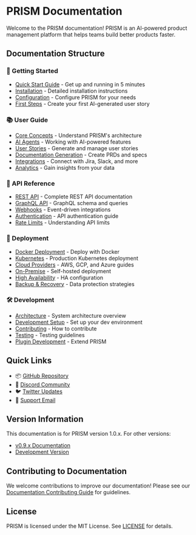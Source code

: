 # PRISM Documentation

Welcome to the PRISM documentation! PRISM is an AI-powered product management platform that helps teams build better products faster.

## Documentation Structure

### 🎯 Getting Started
- [Quick Start Guide](getting-started/quick-start.md) - Get up and running in 5 minutes
- [Installation](getting-started/installation.md) - Detailed installation instructions
- [Configuration](getting-started/configuration.md) - Configure PRISM for your needs
- [First Steps](getting-started/first-steps.md) - Create your first AI-generated user story

### 📚 User Guide
- [Core Concepts](user-guide/concepts.md) - Understand PRISM's architecture
- [AI Agents](user-guide/ai-agents.md) - Working with AI-powered features
- [User Stories](user-guide/user-stories.md) - Generate and manage user stories
- [Documentation Generation](user-guide/documentation.md) - Create PRDs and specs
- [Integrations](user-guide/integrations.md) - Connect with Jira, Slack, and more
- [Analytics](user-guide/analytics.md) - Gain insights from your data

### 🔧 API Reference
- [REST API](api/rest.md) - Complete REST API documentation
- [GraphQL API](api/graphql.md) - GraphQL schema and queries
- [Webhooks](api/webhooks.md) - Event-driven integrations
- [Authentication](api/authentication.md) - API authentication guide
- [Rate Limits](api/rate-limits.md) - Understanding API limits

### 🚀 Deployment
- [Docker Deployment](deployment/docker.md) - Deploy with Docker
- [Kubernetes](deployment/kubernetes.md) - Production Kubernetes deployment
- [Cloud Providers](deployment/cloud.md) - AWS, GCP, and Azure guides
- [On-Premise](deployment/on-premise.md) - Self-hosted deployment
- [High Availability](deployment/high-availability.md) - HA configuration
- [Backup & Recovery](deployment/backup.md) - Data protection strategies

### 🛠️ Development
- [Architecture](development/architecture.md) - System architecture overview
- [Development Setup](development/setup.md) - Set up your dev environment
- [Contributing](development/contributing.md) - How to contribute
- [Testing](development/testing.md) - Testing guidelines
- [Plugin Development](development/plugins.md) - Extend PRISM

## Quick Links

- 📦 [GitHub Repository](https://github.com/prism-ai/prism-core)
- 💬 [Discord Community](https://discord.gg/prism-ai)
- 🐦 [Twitter Updates](https://twitter.com/prism_ai)
- 📧 [Support Email](mailto:support@prism-ai.dev)

## Version Information

This documentation is for PRISM version 1.0.x. For other versions:
- [v0.9.x Documentation](https://docs.prism-ai.dev/v0.9/)
- [Development Version](https://docs.prism-ai.dev/next/)

## Contributing to Documentation

We welcome contributions to improve our documentation! Please see our [Documentation Contributing Guide](development/docs-contributing.md) for guidelines.

## License

PRISM is licensed under the MIT License. See [LICENSE](https://github.com/prism-ai/prism-core/blob/main/LICENSE) for details.